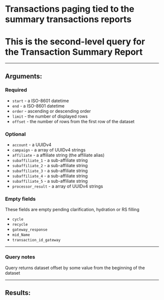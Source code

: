 # Transactions paging tied to the summary transactions reports
# This is the second-level query for the Transaction Summary Report

____

## Arguments:

### Required
* `start` - a ISO-8601 datetime
* `end` - a ISO-8601 datetime
* `order` - ascending or descending order
* `limit` - the number of displayed rows
* `offset` - the number of rows from the first row of the dataset

### Optional
* `account` - a UUIDv4
* `campaign` -  a array of UUIDv4 strings
* `affiliate` -  a affiliate string (the affiliate alias)
* `subaffiliate_1` -  a sub-affiliate string
* `subaffiliate_2` -  a sub-affiliate string
* `subaffiliate_3` -  a sub-affiliate string
* `subaffiliate_4` -  a sub-affiliate string
* `subaffiliate_5` -  a sub-affiliate string
* `processor_result` -  a array of UUIDv4 strings

### Empty fields
These fields are empty pending clarification, hydration or RS filling

* `cycle`
* `recycle`
* `gateway_response`
* `mid_Name`
* `transaction_id_gateway`
---
### Query notes

Query returns dataset offset by some value from the beginning of the dataset

---
## Results:

```
```

